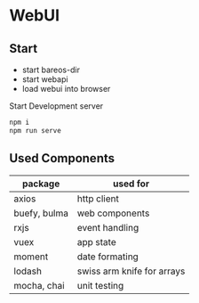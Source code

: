 # WebUI

## Start
* start bareos-dir
* start webapi
* load webui into browser


Start Development server
```bash
npm i
npm run serve
``` 

## Used Components

|package|used for|
|---|---|
| axios | http client |
|buefy, bulma|web components|
|rxjs|event handling|
|vuex|app state|
|moment|date formating|
|lodash|swiss arm knife for arrays|
|mocha, chai|unit testing|
